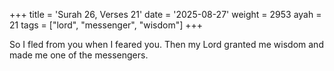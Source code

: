 +++
title = 'Surah 26, Verses 21'
date = '2025-08-27'
weight = 2953
ayah = 21
tags = ["lord", "messenger", "wisdom"]
+++

So I fled from you when I feared you. Then my Lord granted me wisdom and made me one of the messengers.